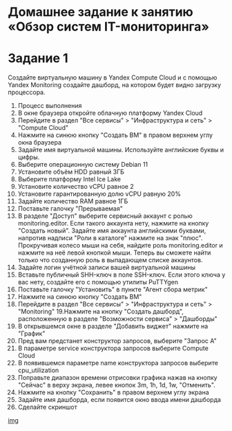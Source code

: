 # Домашнее задание к занятию «Обзор систем IT-мониторинга»

# Задание 1

Создайте виртуальную машину в Yandex Compute Cloud и с помощью Yandex Monitoring создайте дашборд, на котором будет видно загрузку процессора.

1. Процесс выполнения
2. В окне браузера откройте облачную платформу Yandex Cloud
3. Перейдите в раздел "Все сервисы" > "Инфраструктура и сеть" > "Compute Cloud"
4. Нажмите на синюю кнопку "Создать ВМ" в правом верхнем углу окна браузера
5. Задайте имя виртуальной машины. Используйте английские буквы и цифры.
6. Выберите операционную систему Debian 11
7. Установите объём HDD равный 3ГБ
8. Выберите платформу Intel Ice Lake
9. Установите количество vCPU равное 2
10. Установите гарантированную долю vCPU равную 20%
11. Задайте количество RAM равное 1ГБ
12. Поставьте галочку "Прерываемая"
13. В разделе "Доступ" выберите сервисный аккаунт с ролью monitoring.editor. Если такого аккаунта нету, нажмите на кнопку "Создать новый". Задайте имя аккаунта английскими буквами, напротив надписи "Роли в каталоге" нажмите на знак "плюс". Прокручивая колесо мыши на себя, найдите роль monitoring.editor и нажмите на неё левой кнопкой мыши. Теперь вы сможете найти только что созданную роль в выпадающем списке аккаунтов.
14. Задайте логин учётной записи вашей виртуальной машины
15. Вставьте публичный SHH-ключ в поле SSH-ключ. Если этого ключа у вас нету, создайте его с помощью утилиты PuTTYgen
16. Поставьте галочку "Установить" в пункте "Агент сбора метрик"
17. Нажмите на синюю кнопку "Создать ВМ"
18. Перейдите в раздел "Все сервисы" > "Инфраструктура и сеть" > "Monitoring"
19.Нажмите на кнопку "Создать дашборд", расположенную в разделе "Возможности сервиса" > "Дашборды"
20. В открывшемся окне в разделе "Добавить виджет" нажмите на "График"
21. Пред вам предстанет конструктор запросов, выберите "Запрос А"
22. В параметре service конструктора запросов выберите Compute Cloud
23. В появившемся параметре name конструктора запросов выберите cpu_utilization
24. Поправьте диапазон времени отрисовки графика нажав на кнопку "Сейчас" в верху экрана, левее кнопок 3m, 1h, 1d, 1w, "Отменить".
25. Нажмите на кнопку "Сохранить" в правом верхнем углу экрана
26. Задайте имя дашборда, если появится окно ввода имени дашборда
27. Сделайте скриншот

[img](img/Screenshot_5.png)


